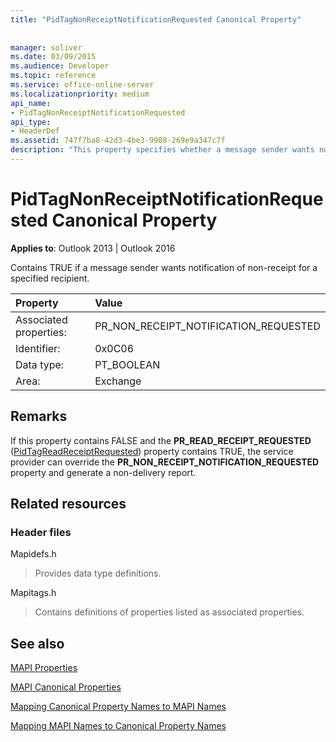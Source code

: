 ```yaml
---
title: "PidTagNonReceiptNotificationRequested Canonical Property"
 
 
manager: soliver
ms.date: 03/09/2015
ms.audience: Developer
ms.topic: reference
ms.service: office-online-server
ms.localizationpriority: medium
api_name:
- PidTagNonReceiptNotificationRequested
api_type:
- HeaderDef
ms.assetid: 747f7ba8-42d3-4be3-9908-269e9a347c7f
description: "This property specifies whether a message sender wants notification of non-receipt for a specified recipient."
---
```


# PidTagNonReceiptNotificationRequested Canonical Property

  
  
**Applies to**: Outlook 2013 | Outlook 2016 
  
Contains TRUE if a message sender wants notification of non-receipt for a specified recipient.
  
|Property |Value |
|:-----|:-----|
|Associated properties:  <br/> |PR_NON_RECEIPT_NOTIFICATION_REQUESTED  <br/> |
|Identifier:  <br/> |0x0C06  <br/> |
|Data type:  <br/> |PT_BOOLEAN  <br/> |
|Area:  <br/> |Exchange  <br/> |
   
## Remarks

If this property contains FALSE and the **PR_READ_RECEIPT_REQUESTED** ([PidTagReadReceiptRequested](pidtagreadreceiptrequested-canonical-property.md)) property contains TRUE, the service provider can override the **PR_NON_RECEIPT_NOTIFICATION_REQUESTED** property and generate a non-delivery report. 
  
## Related resources

### Header files

Mapidefs.h
  
> Provides data type definitions.
    
Mapitags.h
  
> Contains definitions of properties listed as associated properties.
    
## See also



[MAPI Properties](mapi-properties.md)
  
[MAPI Canonical Properties](mapi-canonical-properties.md)
  
[Mapping Canonical Property Names to MAPI Names](mapping-canonical-property-names-to-mapi-names.md)
  
[Mapping MAPI Names to Canonical Property Names](mapping-mapi-names-to-canonical-property-names.md)

